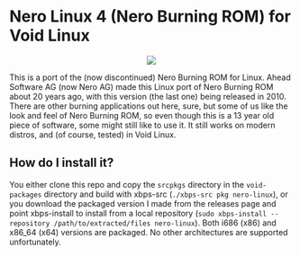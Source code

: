 # Nero Linux 4 (Nero Burning ROM) for Void Linux

<p align="center"><img src="https://gitea.com/th0razin3/vur/raw/branch/main/srcpkgs/nero-linux/nero-linux.png"></p>

This is a port of the (now discontinued) Nero Burning ROM for Linux. Ahead Software AG (now Nero AG) made this Linux port of Nero Burning ROM about 20 years ago, with this version (the last one) being released in 2010. There are other burning applications out here, sure, but some of us like the look and feel of Nero Burning ROM, so even though this is a 13 year old piece of software, some might still like to use it. It still works on modern distros, and (of course, tested) in Void Linux.

## How do I install it?

You either clone this repo and copy the `srcpkgs` directory in the `void-packages` directory and build with xbps-src (`./xbps-src pkg nero-linux`), or you download the packaged version I made from the releases page and point xbps-install to install from a local repository (`sudo xbps-install --repository /path/to/extracted/files nero-linux`). Both i686 (x86) and x86_64 (x64) versions are packaged. No other architectures are supported unfortunately.

